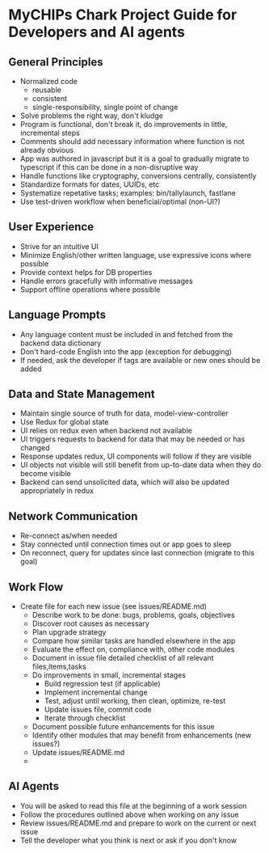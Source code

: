 # MyCHIPs Chark Project Guide for Developers and AI agents

## General Principles
- Normalized code
  - reusable
  - consistent
  - single-responsibility, single point of change
- Solve problems the right way, don't kludge
- Program is functional, don't break it, do improvements in little, incremental steps
- Comments should add necessary information where function is not already obvious
- App was authored in javascript but it is a goal to gradually migrate to typescript
  if this can be done in a non-disruptive way
- Handle functions like cryptography, conversions centrally, consistently
- Standardize formats for dates, UUIDs, etc
- Systematize repetative tasks; examples: bin/tallylaunch, fastlane
- Use test-driven workflow when beneficial/optimal (non-UI?)

## User Experience
- Strive for an intuitive UI
- Minimize English/other written language, use expressive icons where possible
- Provide context helps for DB properties
- Handle errors gracefully with informative messages
- Support offline operations where possible

## Language Prompts
- Any language content must be included in and fetched from the backend data dictionary
- Don't hard-code English into the app (exception for debugging)
- If needed, ask the developer if tags are available or new ones should be added

## Data and State Management
- Maintain single source of truth for data, model-view-controller
- Use Redux for global state
- UI relies on redux even when backend not available
- UI triggers requests to backend for data that may be needed or has changed
- Response updates redux, UI components will follow if they are visible
- UI objects not visible will still benefit from up-to-date data when they do become visible
- Backend can send unsolicited data, which will also be updated appropriately in redux

## Network Communication
- Re-connect as/when needed
- Stay connected until connection times out or app goes to sleep
- On reconnect, query for updates since last connection (migrate to this goal)

## Work Flow
- Create file for each new issue (see issues/README.md)
  - Describe work to be done: bugs, problems, goals, objectives
  - Discover root causes as necessary
  - Plan upgrade strategy
  - Compare how similar tasks are handled elsewhere in the app
  - Evaluate the effect on, compliance with, other code modules
  - Document in issue file detailed checklist of all relevant files,items,tasks
  - Do improvements in small, incremental stages
    - Build regression test (if applicable)
    - Implement incremental change
    - Test, adjust until working, then clean, optimize, re-test
    - Update issues file, commit code
    - Iterate through checklist
  - Document possible future enhancements for this issue
  - Identify other modules that may benefit from enhancements (new issues?)
  - Update issues/README.md
  - 

## AI Agents
- You will be asked to read this file at the beginning of a work session
- Follow the procedures outlined above when working on any issue
- Review issues/README.md and prepare to work on the current or next issue
- Tell the developer what you think is next or ask if you don't know
